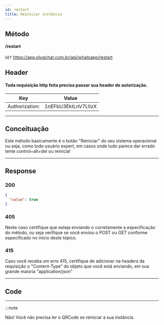 ```yaml
---
id: restart
title: Reiniciar instância
---
```


## Método

#### /restart

`GET` https://app.plugchat.com.br/api/whatsapp/restart

## Header
#### Toda requisição http feita precisa passar sua header de autorização.


| Key            | Value                   |
| :------------: |   :---------------:     |
| Authorization: |   1nEFbU3EktLnV7LIIzX   |

---

## Conceituação

Este método basicamente é o botão "Reiniciar" do seu sistema operacional ou seja, como todo usuário expert, em casos onde tudo parece dar errado tente control+alt+del ou reinicia!

---

## Response

### 200

```json
{
  "value": true
}
```

### 405

Neste caso certifique que esteja enviando o corretamente a especificação do método, ou seja verifique se você enviou o POST ou GET conforme especificado no inicio deste tópico.

### 415

Caso você receba um erro 415, certifique de adicionar na headers da requisição o "Content-Type" do objeto que você está enviando, em sua grande maioria "application/json"

---

## Code

---

:::note

Não! Você não precisa ler o QRCode se reiniciar a sua instância.

